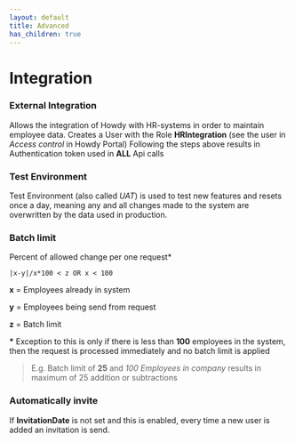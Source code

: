 ```yaml
---
layout: default
title: Advanced
has_children: true
---
```


# Integration

### External Integration

Allows the integration of Howdy with HR-systems in order to maintain employee data.
Creates a User with the Role **HRIntegration** (see the user in *Access control* in Howdy Portal)
Following the steps above results in Authentication token used in **ALL** Api calls

### Test Environment

Test Environment (also called *UAT*) is used to test new features and resets once a day, meaning any and all changes made to the system are overwritten by the data used in production.

### Batch limit

Percent of allowed change per one request*

`|x-y|/x*100 < z OR x < 100`

**x** = Employees already in system

**y** = Employees being send from request

**z** = Batch limit

**\*** Exception to this is only if there is less than **100** employees in the system, then the request is processed immediately and no batch limit is applied


> E.g. Batch limit of **25** and *100 Employees in company* results in maximum of 25 addition or subtractions


### Automatically invite

If **InvitationDate** is not set and this is enabled, every time a new user is added an invitation is send.